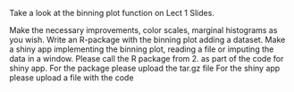 Take a look at the binning plot function on Lect 1 Slides.  

Make the necessary improvements, color scales, marginal histograms as you wish.
Write an R-package with the binning plot adding a dataset.
Make a shiny app implementing the binning plot, reading a file or imputing the data in a window.  Please call the R package from 2. as part of the code for shiny app.
For the package please upload the tar.gz file
For the shiny app please upload a file with the code
